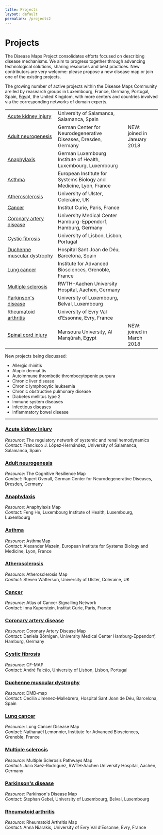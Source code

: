 ```yaml
---
title: Projects
layout: default
permalink: /projects2
---
```


# Projects
        
The Disease Maps Project consolidates efforts focused on describing disease mechanisms. We aim to progress together through advancing technological solutions, sharing resources and best practices. New contributors are very welcome: please propose a new disease map or join one of the existing projects.  

The growing number of active projects within the Disease Maps Community are led by reasearch groups in Luxembourg, France, Germany, Portugal, Spain, Egypt, the United Kingdom, with more centers and countries involved via the corresponding networks of domain experts.  

<table>
  <!--<tr>
    <th width="150">Disease</th>
    <th>Lead</th> 
    <th>Joined</th>
  </tr>-->
  <tr>
    <td width="150"><a href="/acutekidneyinjury">Acute kidney injury</a></td>
    <td>University of Salamanca, Salamanca, Spain</td> 
    <td>&emsp;</td>
  </tr>
  <tr>
    <td><a href="/neurogenesis">Adult neurogenesis</a></td>
    <td>German Center for Neurodegenerative Diseases, Dresden, Germany</td> 
    <td>NEW: joined in January 2018</td>
  </tr>
  <tr>
    <td><a href="anaphylaxis">Anaphylaxis</a></td>
    <td>German Luxembourg Institute of Health, Luxembourg, Luxembourg</td> 
    <td>&emsp;</td>
  </tr>
  <tr>
    <td><a href="asthma">Asthma</a></td>
    <td>European Institute for Systems Biology and Medicine, Lyon, France</td> 
    <td>&emsp;</td>
  </tr>
  <tr>
    <td><a href="atherosclerosis">Atherosclerosis</a></td>
    <td>University of Ulster, Coleraine, UK</td> 
    <td>&emsp;</td>
  </tr>
  <tr>
    <td><a href="cancer">Cancer</a></td>
    <td>Institut Curie, Paris, France</td> 
    <td>&emsp;</td>
  </tr>
  <tr>
    <td><a href="coronaryarterydisease">Coronary artery disease</a></td>
    <td>University Medical Center Hamburg-Eppendorf, Hamburg, Germany</td> 
    <td>&emsp;</td>
  </tr>
  <tr>
    <td><a href="cysticfibrosis">Cystic fibrosis</a></td>
    <td>University of Lisbon, Lisbon, Portugal</td> 
    <td>&emsp;</td>
  </tr>
  <tr>
    <td><a href="duchenne">Duchenne muscular dystrophy</a></td>
    <td>Hospital Sant Joan de Déu, Barcelona, Spain</td> 
    <td>&emsp;</td>
  </tr>
  <tr>
    <td><a href="lungcancer">Lung cancer</a></td>
    <td>Institute for Advanced Biosciences, Grenoble, France</td> 
    <td>&emsp;</td>
  </tr>
  <tr>
    <td><a href="multiplesclerosis">Multiple sclerosis</a></td>
    <td>RWTH-Aachen University Hospital, Aachen, Germany</td> 
    <td>&emsp;</td>
  </tr>
  <tr>
    <td><a href="parkinsons">Parkinson's disease</a></td>
    <td>University of Luxembourg, Belval, Luxembourg</td> 
    <td>&emsp;</td>
  </tr>
  <tr>
    <td><a href="rheumatoidarthritis">Rheumatoid arthritis</a></td>
    <td>University of Evry Val d’Essonne, Evry, France</td> 
    <td>&emsp;</td>
  </tr>
  <tr>
    <td><a href="spinalcordinjury">Spinal cord injury</a></td>
    <td>Mansoura University, Al Manşūrah, Egypt</td> 
    <td>NEW: joined in March 2018</td>
  </tr>
</table>

<p>New projects being discussed:</p>

* Allergic rhinitis
* Atopic dermatitis
* Autoimmune thrombotic thrombocytopenic purpura
* Chronic liver disease
* Chronic lymphocytic leukaemia
* Chronic obstructive pulmonary disease
* Diabetes mellitus type 2
* Immune system diseases
* Infectious diseases
* Inflammatory bowel disease

-----
        
<h3 id="Acute kidney injury"><a href="acutekidneyinjury">Acute kidney injury</a></h3>
<i>Resource:</i> The regulatory network of systemic and renal hemodynamics<br />
<i>Contact:</i> Francisco J. López-Hernández, University of Salamanca, Salamanca, Spain<br />
        
<h3 id="Adult neurogenesis"><a href="neurogenesis">Adult neurogenesis</a></h3>
<i>Resource:</i> The Cognitive Resilience Map<br />
<i>Contact:</i> Rupert Overall, German Center for Neurodegenerative Diseases, Dresden, Germany<br />
        
<h3 id="Anaphylaxis"><a href="anaphylaxis">Anaphylaxis</a></h3>
<i>Resource:</i> Anaphylaxis Map<br />
<i>Contact:</i> Feng He, Luxembourg Institute of Health, Luxembourg, Luxembourg<br />

<h3 id="Asthma"><a href="asthma">Asthma</a></h3>
<i>Resource:</i> AsthmaMap<br />
<i>Contact:</i> Alexander Mazein, European Institute for Systems Biology and Medicine, Lyon, France<br />
        
<h3 id="Atherosclerosis"><a href="atherosclerosis">Atherosclerosis</a></h3>
<i>Resource:</i> Atherosclerosis Map<br />
<i>Contact:</i> Steven Watterson, University of Ulster, Coleraine, UK<br />
        
<h3 id="Cancer"><a href="cancer">Cancer</a></h3>
<i>Resource:</i> Atlas of Cancer Signalling Network<br />
<i>Contact:</i> Inna Kuperstein, Institut Curie, Paris, France<br />
        
<h3 id="Coronary artery disease"><a href="coronaryarterydisease">Coronary artery disease</a></h3>
<i>Resource:</i> Coronary Artery Disease Map<br />
<i>Contact:</i> Daniela Börnigen, University Medical Center Hamburg-Eppendorf, Hamburg, Germany<br />
        
<h3 id="Cystic fibrosis"><a href="cysticfibrosis">Cystic fibrosis</a></h3>
<i>Resource:</i> CF-MAP<br />
<i>Contact:</i> André Falcão, University of Lisbon, Lisbon, Portugal<br />
        
<h3 id="Duchenne muscular dystrophy"><a href="duchenne">Duchenne muscular dystrophy</a></h3>
<i>Resource:</i> DMD-map<br />
<i>Contact:</i> Cecilia Jimenez-Mallebrera, Hospital Sant Joan de Déu, Barcelona, Spain<br />
        
<h3 id="Lung cancer"><a href="lungcancer">Lung cancer</a></h3>
<i>Resource:</i> Lung Cancer Disease Map<br />
<i>Contact:</i> Nathanaël Lemonnier, Institute for Advanced Biosciences, Grenoble, France<br />
        
<h3 id="Multiple sclerosis"><a href="multiplesclerosis">Multiple sclerosis</a></h3>
<i>Resource:</i> Multiple Sclerosis Pathways Map<br />
<i>Contact:</i> Julio Saez-Rodriguez, RWTH-Aachen University Hospital, Aachen, Germany<br />
        
<h3 id="Parkison's disease"><a href="parkinsons">Parkinson's disease</a></h3>
<i>Resource:</i> Parkinson's Disease Map<br />
<i>Contact:</i> Stephan Gebel, University of Luxembourg, Belval, Luxembourg<br />
        
<h3 id="Rheumatoid arthritis"><a href="rheumatoidarthritis">Rheumatoid arthritis</a></h3>
<i>Resource:</i> Rheumatoid Arthritis Map<br />
<i>Contact:</i> Anna Niarakis, University of Evry Val d’Essonne, Evry, France<br />

